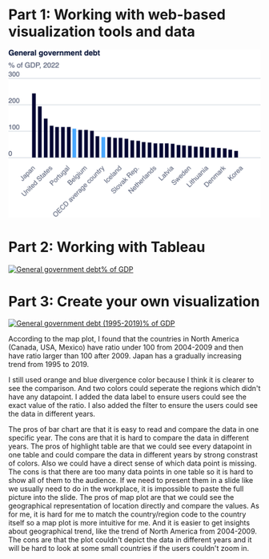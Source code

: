 # Part 1: Working with web-based visualization tools and data
![government-debt-bar-chart](government-debt.png)


# Part 2: Working with Tableau

<div class="tableauPlaceholder" id="viz1730689770739" style="position: relative;">
    <noscript>
        <a href="#">
            <img alt="General government debt% of GDP" src="https://public.tableau.com/static/images/go/government-debt/government-debt/1_rss.png" style="border: none;" />
        </a>
    </noscript>
    <object class="tableauViz" style="display: none;">
        <param name="host_url" value="https%3A%2F%2Fpublic.tableau.com%2F" />
        <param name="embed_code_version" value="3" />
        <param name="site_root" value="" />
        <param name="name" value="government-debt/government-debt" />
        <param name="tabs" value="no" />
        <param name="toolbar" value="yes" />
        <param name="static_image" value="https://public.tableau.com/static/images/go/government-debt/government-debt/1.png" />
        <param name="animate_transition" value="yes" />
        <param name="display_static_image" value="yes" />
        <param name="display_spinner" value="yes" />
        <param name="display_overlay" value="yes" />
        <param name="display_count" value="yes" />
        <param name="language" value="en-US" />
    </object>
</div>

<script type="text/javascript">
    var divElement = document.getElementById("viz1730689770739");
    var vizElement = divElement.getElementsByTagName("object")[0];
    vizElement.style.width = "100%";
    vizElement.style.height = (divElement.offsetWidth * 0.75) + "px";
    var scriptElement = document.createElement("script");
    scriptElement.src = "https://public.tableau.com/javascripts/api/viz_v1.js";
    vizElement.parentNode.insertBefore(scriptElement, vizElement);
</script>


# Part 3: Create your own visualization

<div class='tableauPlaceholder' id='viz1730760846956' style='position: relative'>
    <noscript>
        <a href='#'>
            <img alt='General government debt (1995-2019)% of GDP ' src='https://public.tableau.com/static/images/M7/M7Y64XG9C/1_rss.png' style='border: none' />
        </a>
    </noscript>
    <object class='tableauViz' style='display:none;'>
        <param name='host_url' value='https%3A%2F%2Fpublic.tableau.com%2F' />
        <param name='embed_code_version' value='3' />
        <param name='path' value='shared/M7Y64XG9C' />
        <param name='toolbar' value='yes' />
        <param name='static_image' value='https://public.tableau.com/static/images/M7/M7Y64XG9C/1.png' />
        <param name='animate_transition' value='yes' />
        <param name='display_static_image' value='yes' />
        <param name='display_spinner' value='yes' />
        <param name='display_overlay' value='yes' />
        <param name='display_count' value='yes' />
        <param name='language' value='en-US' />
        <param name='filter' value='publish=yes' />
    </object>
</div>
<script type='text/javascript'>
    var divElement = document.getElementById('viz1730760846956');
    var vizElement = divElement.getElementsByTagName('object')[0];
    vizElement.style.width = '100%';
    vizElement.style.height = (divElement.offsetWidth * 0.75) + 'px';
    var scriptElement = document.createElement('script');
    scriptElement.src = 'https://public.tableau.com/javascripts/api/viz_v1.js';
    vizElement.parentNode.insertBefore(scriptElement, vizElement);
</script>

According to the map plot, I found that the countries in North America (Canada, USA, Mexico) have ratio under 100 from 2004-2009 and then have ratio larger than 100 after 2009. Japan has a gradually increasing trend from 1995 to 2019.

I still used orange and blue divergence color because I think it is clearer to see the comparison. And two colors could seperate the regions which didn't have any datapoint. I added the data label to ensure users could see the exact value of the ratio. I also added the filter to ensure the users could see the data in different years.

The pros of bar chart are that it is easy to read and compare the data in one specific year. The cons are that it is hard to compare the data in different years.
The pros of highlight table are that we could see every datapoint in one table and could compare the data in different years by strong constrast of colors. Also we could have a direct sense of which data point is missing. The cons is that there are too many data points in one table so it is hard to show all of them to the audience. If we need to present them in a slide like we usually need to do in the workplace, it is impossible to paste the full picture into the slide.
The pros of map plot are that we could see the geographical representation of location directly and compare the values. As for me, it is hard for me to match the country/region code to the country itself so a map plot is more intuitive for me. And it is easier to get insights about geographical trend, like the trend of North America from 2004-2009. The cons are that the plot couldn't depict the data in different years and it will be hard to look at some small countries if the users couldn't zoom in.
